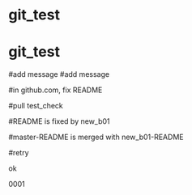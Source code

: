 # git_test
# git_test
#add message
#add message

#in github.com, fix README

#pull test_check

#README is fixed by new_b01

#master-README is merged with new_b01-README 

#retry

ok

0001
